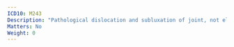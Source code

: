 ```yaml
---
ICD10: M243
Description: "Pathological dislocation and subluxation of joint, not elsewhere classified"
Matters: No
Weight: 0
---
```


